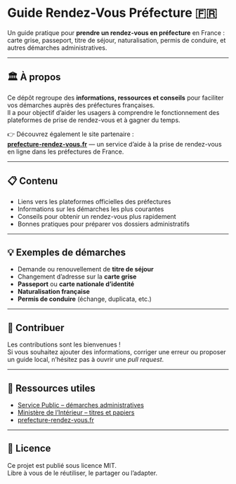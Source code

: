 # Guide Rendez-Vous Préfecture 🇫🇷

Un guide pratique pour **prendre un rendez-vous en préfecture** en France :  
carte grise, passeport, titre de séjour, naturalisation, permis de conduire, et autres démarches administratives.

---

## 🏛️ À propos

Ce dépôt regroupe des **informations, ressources et conseils** pour faciliter vos démarches auprès des préfectures françaises.  
Il a pour objectif d’aider les usagers à comprendre le fonctionnement des plateformes de prise de rendez-vous et à gagner du temps.

👉 Découvrez également le site partenaire :  
[**prefecture-rendez-vous.fr**](https://www.prefecture-rendez-vous.fr/) — un service d’aide à la prise de rendez-vous en ligne dans les préfectures de France.

---

## 📋 Contenu

- Liens vers les plateformes officielles des préfectures  
- Informations sur les démarches les plus courantes  
- Conseils pour obtenir un rendez-vous plus rapidement  
- Bonnes pratiques pour préparer vos dossiers administratifs  

---

## 💡 Exemples de démarches

- Demande ou renouvellement de **titre de séjour**  
- Changement d’adresse sur la **carte grise**  
- **Passeport** ou **carte nationale d’identité**  
- **Naturalisation française**  
- **Permis de conduire** (échange, duplicata, etc.)

---

## 🤝 Contribuer

Les contributions sont les bienvenues !  
Si vous souhaitez ajouter des informations, corriger une erreur ou proposer un guide local, n’hésitez pas à ouvrir une *pull request*.

---

## 🔗 Ressources utiles

- [Service Public – démarches administratives](https://www.service-public.fr/)
- [Ministère de l’Intérieur – titres et papiers](https://www.interieur.gouv.fr/)
- [prefecture-rendez-vous.fr](https://www.prefecture-rendez-vous.fr/)

---

## 📄 Licence

Ce projet est publié sous licence MIT.  
Libre à vous de le réutiliser, le partager ou l’adapter.
